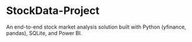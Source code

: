 # StockData-Project
An end-to-end stock market analysis solution built with Python (yfinance, pandas), SQLite, and Power BI.
